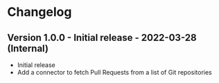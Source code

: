 # Changelog

## Version 1.0.0 - Initial release - 2022-03-28 (Internal)
- Initial release
- Add a connector to fetch Pull Requests from a list of Git repositories
